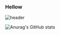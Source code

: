 ### Hellow

![header](https://capsule-render.vercel.app/api?type=cylinder&color=0:EEFF00,100:FF9603&height=100&section=header&text=Yi%20Hyun's%20GIT&animation=scaleIn&fontSize=60&fontAlign=30)


<!-- 출처 : https://github.com/kyechan99/capsule-render#how-to-use 
type=cylinder  실린더 타입
color=0:EEFF00,100:FF9603 해당 작업은 왼쪽에서 오른쪽으로 그라데이션 값 
text에 %20 는 띄어쓰기
-->


![Anurag's GitHub stats](https://github-readme-stats.vercel.app/api?username=RyuYiHyun&show_icons=true&theme=radical)





<!--
**RyuYiHyun/RyuYiHyun** is a ✨ _special_ ✨ repository because its `README.md` (this file) appears on your GitHub profile.

Here are some ideas to get you started:

- 🔭 I’m currently working on ...
- 🌱 I’m currently learning ...
- 👯 I’m looking to collaborate on ...
- 🤔 I’m looking for help with ...
- 💬 Ask me about ...
- 📫 How to reach me: ...
- 😄 Pronouns: ...
- ⚡ Fun fact: ...
-->
